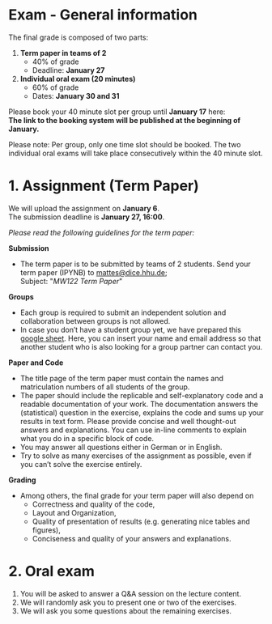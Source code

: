 # Exam - General information 

The final grade is composed of two parts: 
1. **Term paper in teams of 2**
    - 40% of grade
    - Deadline: **January 27**
2. **Individual oral exam (20 minutes)**
    - 60% of grade
    - Dates: **January 30 and 31**

Please book your 40 minute slot per group until **January 17** here:\
**The link to the booking system will be published at the beginning of January.** 

Please note: Per group, only one time slot should be booked. The two individual oral exams will take place consecutively within the 40 minute slot.

# 1. Assignment (Term Paper)

We will upload the assignment on **January 6**.\
The submission deadline is **January 27, 16:00**.


*Please read the following guidelines for the term paper:*

**Submission**
- The term paper is to be submitted by teams of 2 students. Send your term paper (IPYNB) to [mattes@dice.hhu.de](mailto:mattes@dice.hhu.de);\
Subject: "*MW122 Term Paper*"

**Groups**
- Each group is required to submit an independent solution and collaboration between groups is not allowed.
- In case you don’t have a student group yet, we have prepared this [google sheet](https://docs.google.com/spreadsheets/d/1JM0eBFDnNVuTV2hAn3TnNTyhOVkRTTj5cCwxTJTZF8k/edit?usp=sharing). Here, you can insert your name and email address so that another student who is also looking for a group partner can contact you.


**Paper and Code**
- The title page of the term paper must contain the names and matriculation numbers of all students of the group.
- The paper should include the replicable and self-explanatory code and a readable documentation of your work. The documentation answers the (statistical) question in the exercise, explains the code and sums up your results in text form. Please provide concise and well thought-out answers and explanations. You can use in-line comments to explain what you do in a specific block of code.
- You may answer all questions either in German or in English.
- Try to solve as many exercises of the assignment as possible, even if you can’t solve the exercise entirely.

**Grading**
- Among others, the final grade for your term paper will also depend on
    - Correctness and quality of the code,
    - Layout and Organization,
    - Quality of presentation of results (e.g. generating nice tables and figures),
    - Conciseness and quality of your answers and explanations.

# 2. Oral exam 

1. You will be asked to answer a Q&A session on the lecture content.
2. We will randomly ask you to present one or two of the exercises.
3. We will ask you some questions about the remaining exercises.


